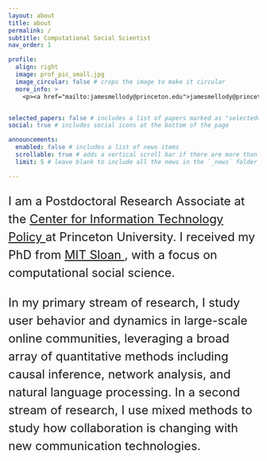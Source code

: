```yaml
---
layout: about
title: about
permalink: /
subtitle: Computational Social Scientist
nav_order: 1

profile:
  align: right
  image: prof_pic_small.jpg
  image_circular: false # crops the image to make it circular
  more_info: > 
    <p><a href="mailto:jamesmellody@princeton.edu">jamesmellody@princeton.edu</a></p>


selected_papers: false # includes a list of papers marked as "selected={true}"
social: true # includes social icons at the bottom of the page

announcements:
  enabled: false # includes a list of news items
  scrollable: true # adds a vertical scroll bar if there are more than 3 news items
  limit: 5 # leave blank to include all the news in the `_news` folder

---
```

<div style="font-size: 1.5rem; line-height: 1.5;">
  <p>
    I am a Postdoctoral Research Associate at the 
    <a href="https://citp.princeton.edu/" target="_blank" rel="noopener noreferrer">
      Center for Information Technology Policy
    </a> 
    at Princeton University. I received my PhD from 
    <a href="https://mitsloan.mit.edu/" target="_blank" rel="noopener noreferrer">
      MIT Sloan
    </a>, with a focus on computational social science.
  </p>

  <p>
    In my primary stream of research, I study user behavior and dynamics in large-scale online communities, leveraging a broad array of quantitative methods including causal inference, network analysis, and natural language processing. In a second stream of research, I use mixed methods to study how collaboration is changing with new communication technologies.
  </p>
</div>






